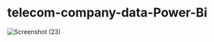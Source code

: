 # telecom-company-data-Power-Bi

![Screenshot (23)](https://github.com/user-attachments/assets/b1c47b4b-b360-4575-b5d7-3f4c79fbe1de)
